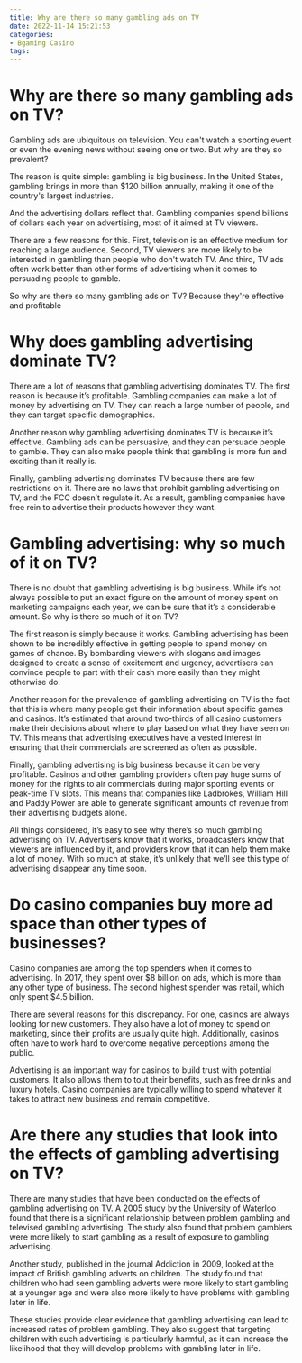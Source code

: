 ```yaml
---
title: Why are there so many gambling ads on TV
date: 2022-11-14 15:21:53
categories:
- Bgaming Casino
tags:
---
```



#  Why are there so many gambling ads on TV?

Gambling ads are ubiquitous on television. You can't watch a sporting event or even the evening news without seeing one or two. But why are they so prevalent?

The reason is quite simple: gambling is big business. In the United States, gambling brings in more than $120 billion annually, making it one of the country's largest industries.

And the advertising dollars reflect that. Gambling companies spend billions of dollars each year on advertising, most of it aimed at TV viewers.

There are a few reasons for this. First, television is an effective medium for reaching a large audience. Second, TV viewers are more likely to be interested in gambling than people who don't watch TV. And third, TV ads often work better than other forms of advertising when it comes to persuading people to gamble.

So why are there so many gambling ads on TV? Because they're effective and profitable

#  Why does gambling advertising dominate TV?

There are a lot of reasons that gambling advertising dominates TV. The first reason is because it’s profitable. Gambling companies can make a lot of money by advertising on TV. They can reach a large number of people, and they can target specific demographics.

Another reason why gambling advertising dominates TV is because it’s effective. Gambling ads can be persuasive, and they can persuade people to gamble. They can also make people think that gambling is more fun and exciting than it really is.

Finally, gambling advertising dominates TV because there are few restrictions on it. There are no laws that prohibit gambling advertising on TV, and the FCC doesn’t regulate it. As a result, gambling companies have free rein to advertise their products however they want.

#  Gambling advertising: why so much of it on TV?

There is no doubt that gambling advertising is big business. While it’s not always possible to put an exact figure on the amount of money spent on marketing campaigns each year, we can be sure that it’s a considerable amount. So why is there so much of it on TV?

The first reason is simply because it works. Gambling advertising has been shown to be incredibly effective in getting people to spend money on games of chance. By bombarding viewers with slogans and images designed to create a sense of excitement and urgency, advertisers can convince people to part with their cash more easily than they might otherwise do.

Another reason for the prevalence of gambling advertising on TV is the fact that this is where many people get their information about specific games and casinos. It’s estimated that around two-thirds of all casino customers make their decisions about where to play based on what they have seen on TV. This means that advertising executives have a vested interest in ensuring that their commercials are screened as often as possible.

Finally, gambling advertising is big business because it can be very profitable. Casinos and other gambling providers often pay huge sums of money for the rights to air commercials during major sporting events or peak-time TV slots. This means that companies like Ladbrokes, William Hill and Paddy Power are able to generate significant amounts of revenue from their advertising budgets alone.

All things considered, it’s easy to see why there’s so much gambling advertising on TV. Advertisers know that it works, broadcasters know that viewers are influenced by it, and providers know that it can help them make a lot of money. With so much at stake, it’s unlikely that we’ll see this type of advertising disappear any time soon.

#  Do casino companies buy more ad space than other types of businesses?

Casino companies are among the top spenders when it comes to advertising. In 2017, they spent over $8 billion on ads, which is more than any other type of business. The second highest spender was retail, which only spent $4.5 billion.

There are several reasons for this discrepancy. For one, casinos are always looking for new customers. They also have a lot of money to spend on marketing, since their profits are usually quite high. Additionally, casinos often have to work hard to overcome negative perceptions among the public.

Advertising is an important way for casinos to build trust with potential customers. It also allows them to tout their benefits, such as free drinks and luxury hotels. Casino companies are typically willing to spend whatever it takes to attract new business and remain competitive.

#  Are there any studies that look into the effects of gambling advertising on TV?

There are many studies that have been conducted on the effects of gambling advertising on TV. A 2005 study by the University of Waterloo found that there is a significant relationship between problem gambling and televised gambling advertising. The study also found that problem gamblers were more likely to start gambling as a result of exposure to gambling advertising.

Another study, published in the journal Addiction in 2009, looked at the impact of British gambling adverts on children. The study found that children who had seen gambling adverts were more likely to start gambling at a younger age and were also more likely to have problems with gambling later in life.

These studies provide clear evidence that gambling advertising can lead to increased rates of problem gambling. They also suggest that targeting children with such advertising is particularly harmful, as it can increase the likelihood that they will develop problems with gambling later in life.